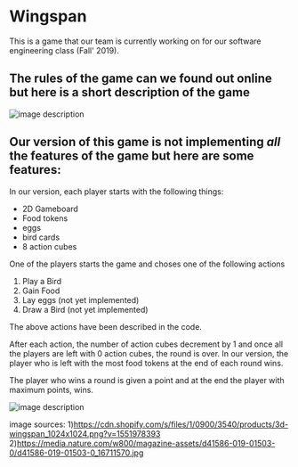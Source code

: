 
# **Wingspan**
This is a game that our team is currently working on for our software engineering class (Fall' 2019). 

## The rules of the game can we found out online but here is a short description of the game


![image description](https://cdn.shopify.com/s/files/1/0900/3540/products/3d-wingspan_1024x1024.png?v=1551978393)


## Our version of this game is not implementing _all_ the features of the game but here are some features:

In our version, each player starts with the following things:
* 2D Gameboard
* Food tokens
* eggs
* bird cards
* 8 action cubes

One of the players starts the game and choses one of the following actions
1. Play a Bird 
2. Gain Food
3. Lay eggs (not yet implemented)
4. Draw a Bird (not yet implemented)

The above actions have been described in the code.

After each action, the number of action cubes decrement by 1 and once all the players are left with 0 action cubes, the round is over.
In our version, the player who is left with the most food tokens at the end of each round wins.

The player who wins a round is given a point and at the end the player with maximum points, wins.




![image description](https://media.nature.com/w800/magazine-assets/d41586-019-01503-0/d41586-019-01503-0_16711570.jpg)


image sources:
1)https://cdn.shopify.com/s/files/1/0900/3540/products/3d-wingspan_1024x1024.png?v=1551978393
2)https://media.nature.com/w800/magazine-assets/d41586-019-01503-0/d41586-019-01503-0_16711570.jpg
